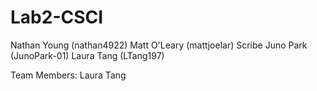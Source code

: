 # Lab2-CSCI
Nathan Young (nathan4922)
Matt O'Leary (mattjoelar) Scribe
Juno Park (JunoPark-01)
Laura Tang (LTang197)

Team Members: Laura Tang